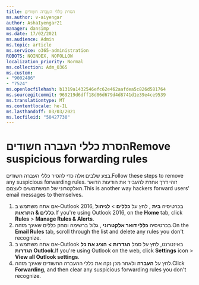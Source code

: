 ```yaml
---
title: הסרת כללי העברה חשודים
ms.author: v-aiyengar
author: AshaIyengar21
manager: dansimp
ms.date: 17/02/2021
ms.audience: Admin
ms.topic: article
ms.service: o365-administration
ROBOTS: NOINDEX, NOFOLLOW
localization_priority: Normal
ms.collection: Adm_O365
ms.custom:
- "9002486"
- "7524"
ms.openlocfilehash: b1319a1432546efc62e462aafdea5c826d581764
ms.sourcegitcommit: 969219d6dff18d86d679d4d8741d1e39e4ce9539
ms.translationtype: MT
ms.contentlocale: he-IL
ms.lasthandoff: 03/03/2021
ms.locfileid: "50427730"
---
```

# <a name="remove-suspicious-forwarding-rules"></a><span data-ttu-id="0024b-102">הסרת כללי העברה חשודים</span><span class="sxs-lookup"><span data-stu-id="0024b-102">Remove suspicious forwarding rules</span></span>

<span data-ttu-id="0024b-103">בצע שלבים אלה כדי להסיר כללי העברה חשודים.</span><span class="sxs-lookup"><span data-stu-id="0024b-103">Follow these steps to remove any suspicious forwarding rules.</span></span> <span data-ttu-id="0024b-104">זוהי דרך אחרת להעביר את הודעות הדואר האלקטרוני של המשתמשים לעצמם.</span><span class="sxs-lookup"><span data-stu-id="0024b-104">This is another way hackers forward users' email messages to themselves.</span></span>

1. <span data-ttu-id="0024b-105">אם אתה משתמש ב-Outlook 2016, בכרטיסיה **בית** , לחץ על **כללים**  >  **לניהול כללים & התראות**.</span><span class="sxs-lookup"><span data-stu-id="0024b-105">If you're using Outlook 2016, on the **Home** tab, click **Rules** > **Manage Rules & Alerts**.</span></span> 
1. <span data-ttu-id="0024b-106">בכרטיסיה **כללי דואר אלקטרוני** , גלול ברשימה ומחק כללים שאינך מזהה.</span><span class="sxs-lookup"><span data-stu-id="0024b-106">On the **Email Rules** tab, scroll through the list and delete any rules you don't recognize.</span></span>
1. <span data-ttu-id="0024b-107">אם אתה משתמש ב-Outlook באינטרנט, לחץ על סמל **הגדרות >** **הציג את כל הגדרות Outlook**.</span><span class="sxs-lookup"><span data-stu-id="0024b-107">If you're using Outlook on the web, click **Settings** icon > **View all Outlook settings**.</span></span>
1. <span data-ttu-id="0024b-108">לחץ על **העברה** ולאחר מכן נקה את כללי ההעברה החשודים שאינך מזהה.</span><span class="sxs-lookup"><span data-stu-id="0024b-108">Click **Forwarding**, and then clear any suspicious forwarding rules you don't recognize.</span></span>

